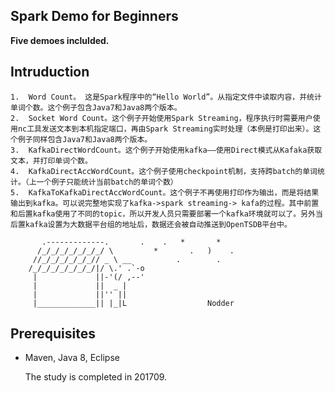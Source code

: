 ## Spark Demo for Beginners**Five demoes inclulded.**## Intruduction	1.	Word Count。 这是Spark程序中的“Hello World”。从指定文件中读取内容，并统计单词个数。这个例子包含Java7和Java8两个版本。	2.	Socket Word Count。这个例子开始使用Spark Streaming，程序执行时需要用户使用nc工具发送文本到本机指定端口，再由Spark Streaming实时处理（本例是打印出来）。这个例子同样包含Java7和Java8两个版本。	3.	KafkaDirectWordCount。这个例子开始使用kafka——使用Direct模式从Kafaka获取文本，并打印单词个数。	4.	KafkaDirectAccWordCount。这个例子使用checkpoint机制，支持跨batch的单词统计。（上一个例子只能统计当前batch的单词个数）	5.	KafkaToKafkaDirectAccWordCount。这个例子不再使用打印作为输出，而是将结果输出到kafka。可以说完整地实现了kafka->spark streaming-> kafa的过程。其中前置和后置kafka使用了不同的topic，所以开发人员只需要部署一个kafka环境就可以了。另外当后置kafka设置为大数据平台组的地址后，数据还会被自动推送到OpenTSDB平台中。```       .-------------.       .    .   *       *         /_/_/_/_/_/_/_/ \         *       .   )    .     //_/_/_/_/_/_// _ \ __          .        .       /_/_/_/_/_/_/_/|/ \.' .`-o                         |             ||-'(/ ,--'                         |             ||  _ |                             |             ||'' ||                             |_____________|| |_|L                  Nodder```## Prerequisites- Maven, Java 8, Eclipse

	The study is completed in 201709.